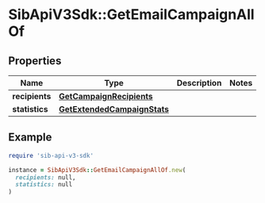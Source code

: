 # SibApiV3Sdk::GetEmailCampaignAllOf

## Properties

| Name | Type | Description | Notes |
| ---- | ---- | ----------- | ----- |
| **recipients** | [**GetCampaignRecipients**](GetCampaignRecipients.md) |  |  |
| **statistics** | [**GetExtendedCampaignStats**](GetExtendedCampaignStats.md) |  |  |

## Example

```ruby
require 'sib-api-v3-sdk'

instance = SibApiV3Sdk::GetEmailCampaignAllOf.new(
  recipients: null,
  statistics: null
)
```

